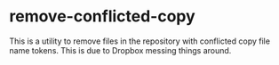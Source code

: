 remove-conflicted-copy
======================

This is a utility to remove files in the repository with conflicted copy file name tokens. This is due to Dropbox messing things around.
